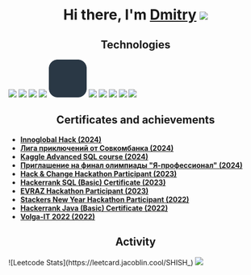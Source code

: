   <h1 align="center">Hi there, I'm <a href="#" target="_blank">Dmitry</a> 
  <img src="https://github.com/blackcater/blackcater/raw/main/images/Hi.gif" height="32"/></h1>
  <h2 align="center">Technologies</h2>
  
<div display="inline-block">
  <a href="#"><img src="https://github.com/onemarc/tech-icons/blob/main/icons/java-dark.svg" width="75"></a>
  <a href="#"><img src="https://github.com/onemarc/tech-icons/blob/main/icons/spring-dark.svg" width="75"></a>
  <a href="#"><img src="https://github.com/onemarc/tech-icons/blob/main/icons/hibernate-dark.svg" width="75"></a>
  <a href="#"><img src="https://github.com/onemarc/tech-icons/blob/main/icons/postgressql-dark.svg" width="75"></a>
  <a href="#"><img src="https://github.com/onemarc/tech-icons/blob/main/icons/junit5-dark.svg" width="75"></a>
  <a href="#"><img src="https://github.com/onemarc/tech-icons/blob/main/icons/apachemaven-dark.svg" width="75"></a>
  <a href="#"><img src="https://www.svgrepo.com/download/353831/gradle.svg" width="75"></a>
  <a href="#"><img src="https://github.com/onemarc/tech-icons/blob/main/icons/docker-dark.svg" width="75"></a>
  <a href="#"><img src="https://github.com/onemarc/tech-icons/blob/main/icons/postman.svg" width="75"></a>
  <a href="#"><img src="https://github.com/onemarc/tech-icons/blob/main/icons/git.svg" width="75"></a>
  
</div>
  
  <h2 align="center">Certificates and achievements</h2>
<ul>
  <li><a href="https://drive.google.com/file/d/1wKTsB1_CqC0e8EB-QX_JxUaop4og49cN/view?usp=sharing"><b>Innoglobal Hack (2024)</b></a></li>
  <li><a href="https://drive.google.com/file/d/14WnTPmW12EGef4ZuooE3vTXGbpSJp1Qh/view?usp=sharing"><b>Лига приключений от Совкомбанка (2024)</b></a></li>
  <li><a href="https://drive.google.com/file/d/1qN-7C-QRaswAnbzR3knmaxEAH8t88UqL/view?usp=sharing"><b>Kaggle Advanced SQL course (2024)</b></a></li>
  <li><a href="https://drive.google.com/file/d/1621RqNHjQBlxFa6K-j8aRUbw_sVsdYQZ/view?usp=sharing"><b>Приглашение на финал олимпиады "Я-профессионал" (2024)</b></a></li>
  <li><a href="https://drive.google.com/file/d/1U0tLFQu2OWX5RVPtX-daLwiPv5dTuRAw/view?usp=sharing"><b>Hack & Change Hackathon Participant (2023)</b></a></li>
  <li><a href="https://www.hackerrank.com/certificates/b35c9b0de782"><b>Hackerrank SQL (Basic) Certificate (2023)</b></a></li>
  <li><a href="https://drive.google.com/file/d/1HWC5T9syMPyDnII29PFYsqgAjMy0dKcV/view?usp=sharing"><b>EVRAZ Hackathon Participant (2023)</b></a></li>
  <li><a href="https://drive.google.com/file/d/1zGXOe9DoYDKUaCpyX84-YyQTEF3Utz7d/view?usp=sharing"><b>Stackers New Year Hackathon Participant (2022)</b></a></li>
  <li><a href="https://www.hackerrank.com/certificates/7f9dabd9650b"><b>Hackerrank Java (Basic) Certificate (2022)</b></a></li>
  <li><a href="https://drive.google.com/file/d/1ppZiy9fw304orz9ixhfGRN1xN3y1XT55/view?usp=sharing"><b>Volga-IT 2022 (2022)</b></a></li>
</ul>
  <h2 align="center">Activity</h2>
  ![Leetcode Stats](https://leetcard.jacoblin.cool/SHISH_)
  <img src="https://github-profile-trophy.vercel.app/?username=yeeeip&column=-1&theme=nord&no-bg=true&no-frame=true"/>
